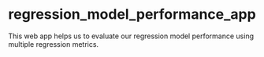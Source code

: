 # regression_model_performance_app
 This web app helps us to evaluate our regression model performance using multiple regression metrics.
